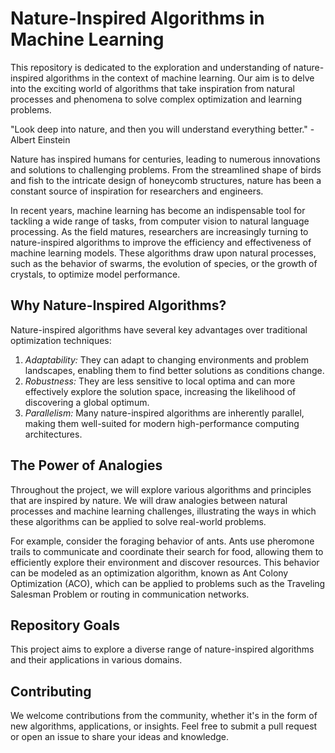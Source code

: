 # Nature-Inspired Algorithms in Machine Learning

This repository is dedicated to the exploration and understanding of nature-inspired algorithms in the context of machine learning. Our aim is to delve into the exciting world of algorithms that take inspiration from natural processes and phenomena to solve complex optimization and learning problems.

"Look deep into nature, and then you will understand everything better." - Albert Einstein

Nature has inspired humans for centuries, leading to numerous innovations and solutions to challenging problems. From the streamlined shape of birds and fish to the intricate design of honeycomb structures, nature has been a constant source of inspiration for researchers and engineers.

In recent years, machine learning has become an indispensable tool for tackling a wide range of tasks, from computer vision to natural language processing. As the field matures, researchers are increasingly turning to nature-inspired algorithms to improve the efficiency and effectiveness of machine learning models. These algorithms draw upon natural processes, such as the behavior of swarms, the evolution of species, or the growth of crystals, to optimize model performance.

## Why Nature-Inspired Algorithms?

Nature-inspired algorithms have several key advantages over traditional optimization techniques:

1. *Adaptability:* They can adapt to changing environments and problem landscapes, enabling them to find better solutions as conditions change.
2. *Robustness:* They are less sensitive to local optima and can more effectively explore the solution space, increasing the likelihood of discovering a global optimum.
3. *Parallelism:* Many nature-inspired algorithms are inherently parallel, making them well-suited for modern high-performance computing architectures.

## The Power of Analogies

Throughout the project, we will explore various algorithms and principles that are inspired by nature. We will draw analogies between natural processes and machine learning challenges, illustrating the ways in which these algorithms can be applied to solve real-world problems.

For example, consider the foraging behavior of ants. Ants use pheromone trails to communicate and coordinate their search for food, allowing them to efficiently explore their environment and discover resources. This behavior can be modeled as an optimization algorithm, known as Ant Colony Optimization (ACO), which can be applied to problems such as the Traveling Salesman Problem or routing in communication networks.

## Repository Goals

This project aims to explore a diverse range of nature-inspired algorithms and their applications in various domains.


## Contributing

We welcome contributions from the community, whether it's in the form of new algorithms, applications, or insights. Feel free to submit a pull request or open an issue to share your ideas and knowledge.
